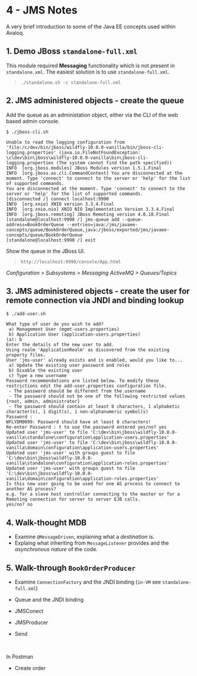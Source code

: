 # 4 - JMS Notes

A very brief introduction to some of the Java EE concepts used within Avaloq.



## 1. Demo JBoss `standalone-full.xml`
This module required **Messaging** functionality which is not present in `standalone.xml`.  The easiest solution is to use `standalone-full.xml`.

> `./standalone.sh -c standalone-full.xml`



## 2. JMS administered objects - create the queue

Add the queue as an administation object, either via the CLI of the web based admin console.



```
$ ./jboss-cli.sh

Unable to read the logging configuration from 'file:/c/dev/bin/jboss/wildfly-10.0.0-vanilla/bin/jboss-cli-logging.properties' (java.io.FileNotFoundException: \c\dev\bin\jboss\wildfly-10.0.0-vanilla\bin\jboss-cli-logging.properties (The system cannot find the path specified))
INFO  [org.jboss.modules] JBoss Modules version 1.5.1.Final
INFO  [org.jboss.as.cli.CommandContext] You are disconnected at the moment. Type 'connect' to connect to the server or 'help' for the list of supported commands.
You are disconnected at the moment. Type 'connect' to connect to the server or 'help' for the list of supported commands.
[disconnected /] connect localhost:9990
INFO  [org.xnio] XNIO version 3.3.4.Final
INFO  [org.xnio.nio] XNIO NIO Implementation Version 3.3.4.Final
INFO  [org.jboss.remoting] JBoss Remoting version 4.0.18.Final
[standalone@localhost:9990 /] jms-queue add --queue-address=BookOrderQueue --entries=java:/jms/javaee-concepts/queue/BookOrderQueue,java:/jboss/exported/jms/javaee-concepts/queue/BookOrderQueue
[standalone@localhost:9990 /] exit
```



Show the queue in the JBoss UI.

> `http://localhost:9990/console/App.html`

*Configuration > Subsystems > Messaging ActiveMQ > Queues/Topics*



## 3.  JMS administered objects - create the user for remote connection via JNDI and binding lookup

```
$ ./add-user.sh

What type of user do you wish to add?
 a) Management User (mgmt-users.properties)
 b) Application User (application-users.properties)
(a): b
Enter the details of the new user to add.
Using realm 'ApplicationRealm' as discovered from the existing property files.
User 'jms-user' already exists and is enabled, would you like to...
 a) Update the existing user password and roles
 b) Disable the existing user
 c) Type a new username
Password recommendations are listed below. To modify these restrictions edit the add-user.properties configuration file.
 - The password should be different from the username
 - The password should not be one of the following restricted values {root, admin, administrator}
 - The password should contain at least 8 characters, 1 alphabetic character(s), 1 digit(s), 1 non-alphanumeric symbol(s)
Password :
WFLYDM0099: Password should have at least 8 characters!
Re-enter Password : t to use the password entered yes/no? yes
Updated user 'jms-user' to file 'C:\dev\bin\jboss\wildfly-10.0.0-vanilla\standalone\configuration\application-users.properties'
Updated user 'jms-user' to file 'C:\dev\bin\jboss\wildfly-10.0.0-vanilla\domain\configuration\application-users.properties'
Updated user 'jms-user' with groups guest to file 'C:\dev\bin\jboss\wildfly-10.0.0-vanilla\standalone\configuration\application-roles.properties'
Updated user 'jms-user' with groups guest to file 'C:\dev\bin\jboss\wildfly-10.0.0-vanilla\domain\configuration\application-roles.properties'
Is this new user going to be used for one AS process to connect to another AS process?
e.g. for a slave host controller connecting to the master or for a Remoting connection for server to server EJB calls.
yes/no? no
```



## 4. Walk-thought MDB

- Examine `@MessageDriven`, explaining what a *destination* is.
- Explaing what inheriting from `MessageListener` provides and the *asynchronous nature* of the code.



## 5. Walk-through `BookOrderProducer` 

- Examine `ConnectionFactory` and the JNDI binding (`in-VM` see `standalone-full.xml`)

- Queue and the JNDI binding

- JMSConect

- JMSProducer

- Send

  ​

In Postman
- Create order
